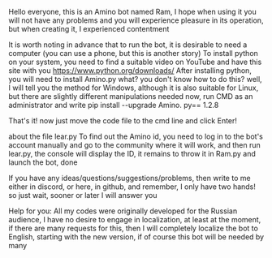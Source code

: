 Hello everyone, this is an Amino bot named Ram, I hope when using it you will not have any problems and you will experience pleasure in its operation, but when creating it, I experienced contentment

It is worth noting in advance that to run the bot, it is desirable to need a computer (you can use a phone, but this is another story)
To install python on your system, you need to find a suitable video on YouTube and have this site with you https://www.python.org/downloads/
After installing python, you will need to install Amino.py
what? you don't know how to do this? well, I will tell you the method for Windows, although it is also suitable for Linux, but there are slightly different manipulations needed
now, run CMD as an administrator and write pip install --upgrade Amino. py== 1.2.8

That's it! now just move the code file to the cmd line and click Enter!

about the file lear.py To find out the Amino id, you need to log in to the bot's account manually and go to the community where it will work, and then run lear.py, the console will display the ID, it remains to throw it in Ram.py and launch the bot, done

If you have any ideas/questions/suggestions/problems, then write to me either in discord, or here, in github, and remember, I only have two hands! so just wait, sooner or later I will answer you

Help for you: All my codes were originally developed for the Russian audience, I have no desire to engage in localization, at least at the moment, if there are many requests for this, then I will completely localize the bot to English, starting with the new version, if of course this bot will be needed by many
